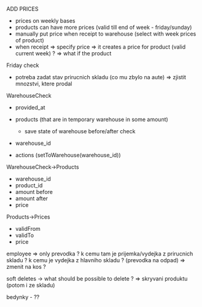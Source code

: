 ADD PRICES
- prices on weekly bases
- products can have more prices (valid till end of week - friday/sunday)
- manually put price when receipt to warehouse (select with week prices of product)
- when receipt => specify price => it creates a price for product (valid current week) ? => what if the product 

Friday check
- potreba zadat stav prirucnich skladu (co mu zbylo na aute) => zjistit mnozstvi, ktere prodal

WarehouseCheck
- provided_at
- products (that are in temporary warehouse in some amount)
  - save state of warehouse before/after check
- warehouse_id

- actions (setToWarehouse(warehouse_id))

WarehouseCheck->Products
- warehouse_id
- product_id
- amount before
- amount after
- price


Products->Prices
- validFrom
- validTo
- price

employee => only prevodka ?
k cemu tam je prijemka/vydejka z prirucnich skladu ?
k cemu je vydejka z hlavniho skladu ? (prevodka na odpad) => zmenit na kos ?


soft deletes -> what should be possible to delete ? => skryvani produktu (potom i ze skladu)

bedynky - ??
